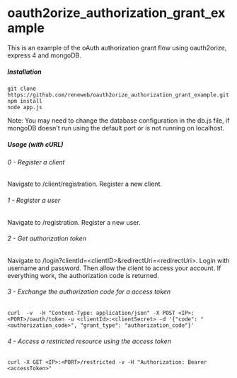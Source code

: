 oauth2orize_authorization_grant_example
=======================================

This is an example of the oAuth authorization grant flow using oauth2orize, express 4 and mongoDB.

##### Installation

```
git clone https://github.com/reneweb/oauth2orize_authorization_grant_example.git
npm install
node app.js
```
Note: You may need to change the database configuration in the db.js file, if mongoDB doesn't run using the default port or is not running on localhost.

##### Usage (with cURL)

###### 0 - Register a client

Navigate to /client/registration. Register a new client.

###### 1 - Register a user

Navigate to /registration. Register a new user.

###### 2 - Get authorization token

Navigate to /login?clientId=&lt;clientID&gt;&redirectUri=&lt;redirectUri&gt;. Login with username and password. Then allow the client to access your account.
If everything work, the authorization code is returned.

###### 3 - Exchange the authorization code for a access token

```
curl  -v  -H "Content-Type: application/json" -X POST <IP>:<PORT>/oauth/token -u <clientId>:<clientSecret> -d '{"code": "<authorization_code>", "grant_type": "authorization_code"}'
```

###### 4 - Access a restricted resource using the access token

```
curl -X GET <IP>:<PORT>/restricted -v -H "Authorization: Bearer <accessToken>"
```

